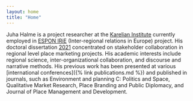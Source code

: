 ```yaml
---
layout: home
title: "Home"
---
```


Juha Halme is a project researcher at the [Karelian Institute](https://www.uef.fi/en/unit/karelian-institute) currently employed in [ESPON IRiE](https://www.espon.eu/programme/projects/espon-2020/applied-research/interregional-relations-europe) (Inter-regional relations in Europe) project. His doctoral dissertation [2021](https://erepo.uef.fi/handle/123456789/23804) concentrated on stakeholder collaboration in regional level place marketing projects. His academic interests include regional science, inter-organizational collaboration, and discourse and narrative methods. His previous work has been presented at various [international conferences]({% link publications.md %}) and published in journals, such as Environment and planning C: Politics and Space, Qualitative Market Research, Place Branding and Public Diplomacy, and Journal of Place Management and Development.

